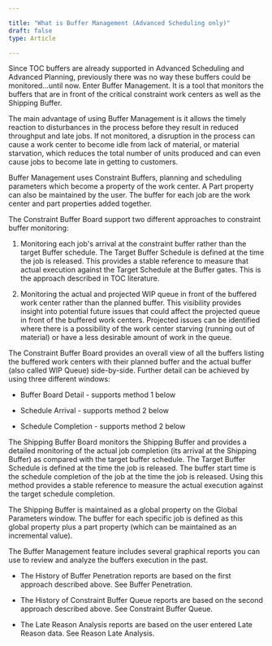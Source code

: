 ```yaml
---

title: "What is Buffer Management (Advanced Scheduling only)"
draft: false
type: Article

---
```


Since TOC buffers are already supported in Advanced Scheduling and Advanced Planning, previously there was no way these buffers could be monitored...until now. Enter Buffer Management. It is a tool that monitors the buffers that are in front of the critical constraint work centers as well as the Shipping Buffer.

The main advantage of using Buffer Management is it allows the timely reaction to disturbances in the process before they result in reduced throughput and late jobs. If not monitored, a disruption in the process can cause a work center to become idle from lack of material, or material starvation, which reduces the total number of units produced and can even cause jobs to become late in getting to customers.

Buffer Management uses Constraint Buffers, planning and scheduling parameters which become a property of the work center. A Part property can also be maintained by the user. The buffer for each job are the work center and part properties added together.

The Constraint Buffer Board support two different approaches to constraint buffer monitoring:

1. Monitoring each job's arrival at the constraint buffer rather than the target Buffer schedule. The Target Buffer Schedule is defined at the time the job is released. This provides a stable reference to measure that actual execution against the Target Schedule at the Buffer gates. This is the approach described in TOC literature.

2. Monitoring the actual and projected WIP queue in front of the buffered work center rather than the planned buffer. This visibility provides insight into potential future issues that could affect the projected queue in front of the buffered work centers. Projected issues can be identified where there is a possibility of the work center starving (running out of material) or have a less desirable amount of work in the queue.

The Constraint Buffer Board provides an overall view of all the buffers listing the buffered work centers with their planned buffer and the actual buffer (also called WIP Queue) side-by-side. Further detail can be achieved by using three different windows:

- Buffer Board Detail - supports method 1 below

- Schedule Arrival - supports method 2 below

- Schedule Completion - supports method 2 below

The Shipping Buffer Board monitors the Shipping Buffer and provides a detailed monitoring of the actual job completion (its arrival at the Shipping Buffer) as compared with the target buffer schedule. The Target Buffer Schedule is defined at the time the job is released. The buffer start time is the schedule completion of the job at the time the job is released. Using this method provides a stable reference to measure the actual execution against the target schedule completion.

The Shipping Buffer is maintained as a global property on the Global Parameters window. The buffer for each specific job is defined as this global property plus a part property (which can be maintained as an incremental value).

The Buffer Management feature includes several graphical reports you can use to review and analyze the buffers execution in the past.

- The History of Buffer Penetration reports are based on the first approach described above. See Buffer Penetration.

- The History of Constraint Buffer Queue reports are based on the second approach described above. See Constraint Buffer Queue.

- The Late Reason Analysis reports are based on the user entered Late Reason data. See Reason Late Analysis.

​